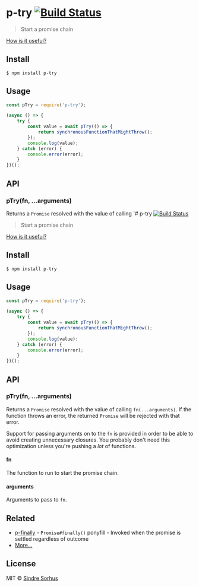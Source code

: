 # p-try [![Build Status](https://travis-ci.org/sindresorhus/p-try.svg?branch=master)](https://travis-ci.org/sindresorhus/p-try)

> Start a promise chain

[How is it useful?](http://cryto.net/~joepie91/blog/2016/05/11/what-is-promise-try-and-why-does-it-matter/)


## Install

```
$ npm install p-try
```


## Usage

```js
const pTry = require('p-try');

(async () => {
	try {
		const value = await pTry(() => {
			return synchronousFunctionThatMightThrow();
		});
		console.log(value);
	} catch (error) {
		console.error(error);
	}
})();
```


## API

### pTry(fn, ...arguments)

Returns a `Promise` resolved with the value of calling `# p-try [![Build Status](https://travis-ci.org/sindresorhus/p-try.svg?branch=master)](https://travis-ci.org/sindresorhus/p-try)

> Start a promise chain

[How is it useful?](http://cryto.net/~joepie91/blog/2016/05/11/what-is-promise-try-and-why-does-it-matter/)


## Install

```
$ npm install p-try
```


## Usage

```js
const pTry = require('p-try');

(async () => {
	try {
		const value = await pTry(() => {
			return synchronousFunctionThatMightThrow();
		});
		console.log(value);
	} catch (error) {
		console.error(error);
	}
})();
```


## API

### pTry(fn, ...arguments)

Returns a `Promise` resolved with the value of calling `fn(...arguments)`. If the function throws an error, the returned `Promise` will be rejected with that error.

Support for passing arguments on to the `fn` is provided in order to be able to avoid creating unnecessary closures. You probably don't need this optimization unless you're pushing a *lot* of functions.

#### fn

The function to run to start the promise chain.

#### arguments

Arguments to pass to `fn`.


## Related

- [p-finally](https://github.com/sindresorhus/p-finally) - `Promise#finally()` ponyfill - Invoked when the promise is settled regardless of outcome
- [More…](https://github.com/sindresorhus/promise-fun)


## License

MIT © [Sindre Sorhus](https://sindresorhus.com)
